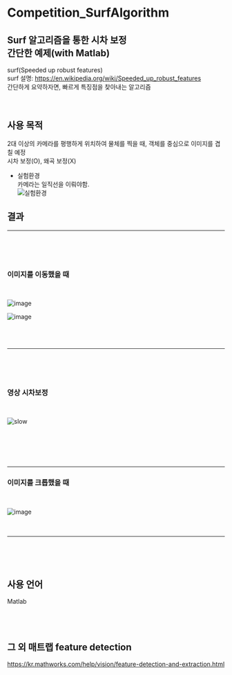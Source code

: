 # Competition_SurfAlgorithm  
  
## Surf 알고리즘을 통한 시차 보정 <br> 간단한 예제(with Matlab)  
surf(Speeded up robust features)  
surf 설명: https://en.wikipedia.org/wiki/Speeded_up_robust_features  
간단하게 요약하자면, 빠르게 특징점을 찾아내는 알고리즘  
<br><br>

## 사용 목적  
2대 이상의 카메라를 평행하게 위치하여 물체를 찍을 때, 객체를 중심으로 이미지를 겹칠 예정  
시차 보정(O), 왜곡 보정(X)  
  
  - 실험환경  
  카메라는 일직선을 이뤄야함.  
![실험환경](https://user-images.githubusercontent.com/35206992/103025145-8859e080-4594-11eb-9451-51754dd57d55.png)  
  
  
  ## 결과    
  ---

<br><br><br>
  ### 이미지를 이동했을 때
<br>

![image](https://user-images.githubusercontent.com/35206992/123571471-3c1e8000-d805-11eb-8f71-6272ce182f95.png)

![image](https://user-images.githubusercontent.com/35206992/123571860-1776d800-d806-11eb-81db-771b5b7becf2.png)
<br><br><br><br>

---

<br><br><br>
  ### 영상 시차보정
<br>

![slow](https://user-images.githubusercontent.com/35206992/123573234-848b6d00-d808-11eb-9356-2d8c9c43f781.gif)

<br><br><br><br>

---

  ### 이미지를 크롭했을 때
<br>

![image](https://user-images.githubusercontent.com/35206992/103025492-44b3a680-4595-11eb-83eb-2cf45225d350.png)
<br><br><br>


---

<br><br><br>
## 사용 언어  
Matlab <br> 
<br>
<br>
<br>

## 그 외 매트랩 feature detection  
https://kr.mathworks.com/help/vision/feature-detection-and-extraction.html
<br>
<br>
<br>
<br>
<br>

